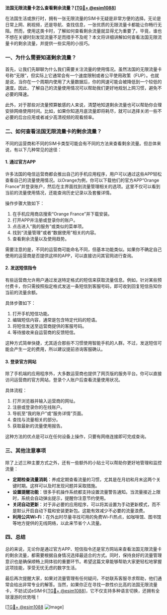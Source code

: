 **法国无限流量卡怎么查看剩余流量？[[TG💪+ @esim1088](https://t.me/s/esim1088)]**

在法国生活或旅行时，拥有一张无限流量的SIM卡无疑是非常方便的选择。无论是日常上网、刷视频，还是导航、查找信息，一张优质的无限流量卡都能让你畅行无阻。然而，使用这类卡时，了解如何查看剩余流量就显得尤为重要了。毕竟，谁也不想在关键时刻发现流量不足而措手不及呢？本文将详细讲解如何查看法国无限流量卡的剩余流量，并提供一些实用的小技巧。

### 一、为什么需要知道剩余流量？

首先，让我们先聊聊为什么我们需要关注流量的使用情况。虽然法国的无限流量卡号称“无限”，但实际上它通常会有一个速度限制或者公平使用政策（FUP）。也就是说，当你在一个周期内使用了大量数据后，你的网速可能会被降低到一个较低的速度。因此，了解自己的流量使用情况可以帮助我们更好地规划上网习惯，避免不必要的降速。

此外，对于那些对流量预算敏感的人来说，清楚地知道剩余流量也可以帮助你合理安排网络使用时间。比如，如果你知道月底流量即将耗尽，就可以选择关闭一些不必要的后台应用或者减少高清视频的观看频率。

### 二、如何查看法国无限流量卡的剩余流量？

不同的运营商和不同的SIM卡类型可能会有不同的方法来查看剩余流量。但总体来说，有以下几种常见的途径：

#### 1. 通过官方APP

许多法国的电信运营商都会推出自己的手机应用程序，用户可以通过这些APP轻松查看自己的流量使用情况。以Orange为例，你可以下载他们的官方APP“Orange France”并登录账户，然后在主界面找到流量管理相关的选项。这里不仅可以看到当前的流量使用情况，还能查询历史记录以及套餐详情。

操作步骤大致如下：
1. 在手机应用商店搜索“Orange France”并下载安装。
2. 打开APP并注册或登录你的账户。
3. 点击进入“我的服务”或类似的菜单项。
4. 找到“流量管理”或者“数据使用”相关的内容。
5. 查看剩余流量以及使用趋势。

需要注意的是，不同的运营商可能命名不同，但基本功能类似。如果你不确定自己使用的运营商是否提供这样的APP，可以直接访问其官网进行查询。

#### 2. 发送短信指令

有些运营商允许用户通过发送特定格式的短信来获取流量信息。例如，针对某些预付费卡，你只需按照指定格式发送一条短信到客服号码，即可收到回复短信告知你当前的流量余额。

具体步骤如下：
1. 打开手机短信功能。
2. 编辑短信内容，通常是包含特定代码的短语。
3. 将短信发送至运营商提供的客服号码。
4. 等待接收来自运营商的反馈短信。

这种方式简单快捷，尤其适合那些不习惯使用智能手机的人群。不过，发送短信可能会产生一定的费用，所以建议提前咨询客服确认。

#### 3. 登录官方网站

除了手机端的应用程序外，大多数运营商也提供了网页版的服务平台。你可以直接访问运营商的官方网站，登录个人账户后查看流量使用状况。

具体流程：
1. 打开浏览器并输入运营商的网址。
2. 注册或登录你的在线账户。
3. 导航至“我的账户”或“服务详情”页面。
4. 查找与流量相关的部分。
5. 获取最新的流量使用报告。

这种方法的优点是可以在任何设备上操作，只要有网络连接即可完成查询。

### 三、其他注意事项

除了上述三种主要方式之外，还有一些额外的小贴士可以帮助你更好地管理和监控流量：

- **定期检查流量消耗**：养成定期查看流量的习惯，尤其是在月初和月末这两个关键时期。这样可以及时发现问题并采取措施。
- **设置提醒功能**：很多手机操作系统都支持设置流量警告通知。当流量接近上限时，系统会自动弹出提示，提醒你注意节约使用。
- **关闭自动更新**：对于非必要的应用程序，可以将其设置为手动更新模式，而不是默认开启自动下载和安装更新包。这能有效减少不必要的流量浪费。
- **利用公共Wi-Fi**：在外出时尽量寻找可用的免费Wi-Fi热点，如咖啡馆、图书馆等地方提供的无线网络，以此来节省个人流量。

### 四、总结

总的来说，无论你是通过官方APP、短信指令还是官方网站来查看法国无限流量卡的剩余流量，都需要根据自身情况选择最适合的方式。同时，保持良好的流量管理意识也是确保顺畅上网体验的重要环节。希望这篇文章能够帮助大家更轻松地掌握这项技能，享受无忧无虑的数字生活。

最后再次提醒大家，如果对流量管理有任何疑问，不妨联系客服寻求帮助，他们通常会给出非常专业的解答。当然，如果你正在寻找一款性价比高的法国无限流量卡，不妨试试eSIM卡[[TG💪+ @esim1088](https://t.me/s/esim1088)]，它不仅支持多种语言切换，还拥有全球漫游的优势哦！

[[TG💪+ @esim1088](https://t.me/s/esim1088) ![Image](https://i.postimg.cc/4NQfJmqS/Snipaste-2025-05-13-00-14-12.png)]